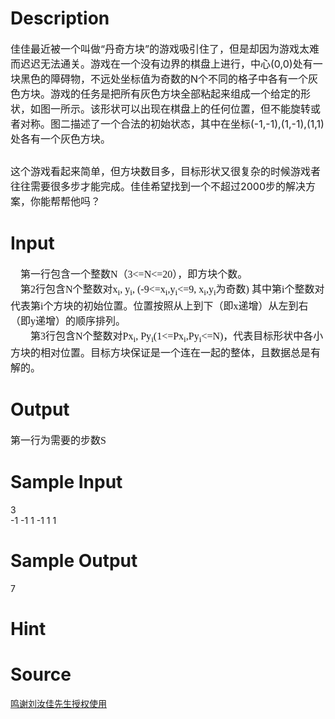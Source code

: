
# Description

<div class="content"><p><span style="font-size: medium">佳佳最近被一个叫做“丹奇方块”的游戏吸引住了，但是却因为游戏太难而迟迟无法通关。游戏在一个没有边界的棋盘上进行，中心(0,0)处有一块黑色的障碍物，不远处坐标值为奇数的N个不同的格子中各有一个灰色方块。游戏的任务是把所有灰色方块全部粘起来组成一个给定的形状，如图一所示。该形状可以出现在棋盘上的任何位置，但不能旋转或者对称。图二描述了一个合法的初始状态，其中在坐标(-1,-1),(1,-1),(1,1)处各有一个灰色方块。</span></p>
<p><span style="font-size: medium"><img alt="" src="/source/bzoj/2545/img/aHR0cHM6Ly9seWRzeS5jb20vSnVkZ2VPbmxpbmUvdXBsb2FkLzIwMTExMi8xKDMpLmpwZw==.jpg"/></span></p>
<p><span style="font-size: medium">这个游戏看起来简单，但方块数目多，目标形状又很复杂的时候游戏者往往需要很多步才能完成。佳佳希望找到一个不超过2000步的解决方案，你能帮帮他吗？</span></p></div>

# Input

<div class="content"><p class="MsoPlainText" style="margin: 0cm 0cm 0pt"><span style="font-size: 12pt; mso-bidi-font-size: 10.0pt"><font face="宋体">    第一行包含一个整数</font></span><span lang="EN-US" style="font-size: 12pt; font-family: &#34;Times New Roman&#34;; mso-bidi-font-size: 10.0pt">N</span><span style="font-size: 12pt; mso-bidi-font-size: 10.0pt; mso-ascii-font-family: &#39;Times New Roman&#39;; mso-hansi-font-family: &#39;Times New Roman&#39;"><font face="宋体">（</font></span><span lang="EN-US" style="font-size: 12pt; font-family: &#34;Times New Roman&#34;; mso-bidi-font-size: 10.0pt">3&lt;=N&lt;=20</span><font face="宋体"><span style="font-size: 12pt; mso-bidi-font-size: 10.0pt; mso-ascii-font-family: &#39;Times New Roman&#39;; mso-hansi-font-family: &#39;Times New Roman&#39;">）</span><span style="font-size: 12pt; mso-bidi-font-size: 10.0pt">，即方块个数。<span lang="EN-US"><o:p></o:p></span></span></font></p>
<p class="MsoPlainText" style="margin: 0cm 0cm 0pt"><font face="宋体"><span lang="EN-US" style="font-size: 12pt; mso-bidi-font-size: 10.0pt"><span style="mso-spacerun: yes">    </span></span><span style="font-size: 12pt; mso-bidi-font-size: 10.0pt; mso-ascii-font-family: &#39;Times New Roman&#39;; mso-hansi-font-family: &#39;Times New Roman&#39;">第</span></font><span lang="EN-US" style="font-size: 12pt; font-family: &#34;Times New Roman&#34;; mso-bidi-font-size: 10.0pt">2</span><span style="font-size: 12pt; mso-bidi-font-size: 10.0pt; mso-ascii-font-family: &#39;Times New Roman&#39;; mso-hansi-font-family: &#39;Times New Roman&#39;"><font face="宋体">行包含</font></span><span lang="EN-US" style="font-size: 12pt; font-family: &#34;Times New Roman&#34;; mso-bidi-font-size: 10.0pt">N</span><span style="font-size: 12pt; mso-bidi-font-size: 10.0pt; mso-ascii-font-family: &#39;Times New Roman&#39;; mso-hansi-font-family: &#39;Times New Roman&#39;"><font face="宋体">个整数对</font></span><span lang="EN-US" style="font-size: 12pt; font-family: &#34;Times New Roman&#34;; mso-bidi-font-size: 10.0pt">x<sub>i</sub>, y<sub>i</sub>, (-9&lt;=x<sub>i</sub>,y<sub>i</sub>&lt;=9,<i style="mso-bidi-font-style: normal"> </i>x<sub>i</sub>,y<sub>i</sub></span><span style="font-size: 12pt; mso-bidi-font-size: 10.0pt; mso-ascii-font-family: &#39;Times New Roman&#39;; mso-hansi-font-family: &#39;Times New Roman&#39;"><font face="宋体">为奇数</font></span><span lang="EN-US" style="font-size: 12pt; font-family: &#34;Times New Roman&#34;; mso-bidi-font-size: 10.0pt">) </span><span style="font-size: 12pt; mso-bidi-font-size: 10.0pt; mso-ascii-font-family: &#39;Times New Roman&#39;; mso-hansi-font-family: &#39;Times New Roman&#39;"><font face="宋体">其中第</font></span><span lang="EN-US" style="font-size: 12pt; font-family: &#34;Times New Roman&#34;; mso-bidi-font-size: 10.0pt">i</span><span style="font-size: 12pt; mso-bidi-font-size: 10.0pt; mso-ascii-font-family: &#39;Times New Roman&#39;; mso-hansi-font-family: &#39;Times New Roman&#39;"><font face="宋体">个整数对代表第</font></span><span lang="EN-US" style="font-size: 12pt; font-family: &#34;Times New Roman&#34;; mso-bidi-font-size: 10.0pt">i</span><span style="font-size: 12pt; mso-bidi-font-size: 10.0pt; mso-ascii-font-family: &#39;Times New Roman&#39;; mso-hansi-font-family: &#39;Times New Roman&#39;"><font face="宋体">个方块的初始位置。位置按照从上到下（即</font></span><span lang="EN-US" style="font-size: 12pt; font-family: &#34;Times New Roman&#34;; mso-bidi-font-size: 10.0pt">x</span><span style="font-size: 12pt; mso-bidi-font-size: 10.0pt; mso-ascii-font-family: &#39;Times New Roman&#39;; mso-hansi-font-family: &#39;Times New Roman&#39;"><font face="宋体">递增）从左到右（即</font></span><span lang="EN-US" style="font-size: 12pt; font-family: &#34;Times New Roman&#34;; mso-bidi-font-size: 10.0pt">y</span><font face="宋体"><span style="font-size: 12pt; mso-bidi-font-size: 10.0pt; mso-ascii-font-family: &#39;Times New Roman&#39;; mso-hansi-font-family: &#39;Times New Roman&#39;">递增）的顺序排列。</span><span lang="EN-US" style="font-size: 12pt; font-family: &#34;Times New Roman&#34;; mso-bidi-font-size: 10.0pt"><o:p></o:p></span></font></p>
<p class="MsoPlainText" style="margin: 0cm 0cm 0pt"><span lang="EN-US" style="font-size: 12pt; font-family: &#34;Times New Roman&#34;; mso-bidi-font-size: 10.0pt"><span style="mso-spacerun: yes">    </span><span style="mso-spacerun: yes">    </span></span><span style="font-size: 12pt; mso-bidi-font-size: 10.0pt; mso-ascii-font-family: &#39;Times New Roman&#39;; mso-hansi-font-family: &#39;Times New Roman&#39;"><font face="宋体">第</font></span><span lang="EN-US" style="font-size: 12pt; font-family: &#34;Times New Roman&#34;; mso-bidi-font-size: 10.0pt">3</span><span style="font-size: 12pt; mso-bidi-font-size: 10.0pt; mso-ascii-font-family: &#39;Times New Roman&#39;; mso-hansi-font-family: &#39;Times New Roman&#39;"><font face="宋体">行包含</font></span><span lang="EN-US" style="font-size: 12pt; font-family: &#34;Times New Roman&#34;; mso-bidi-font-size: 10.0pt">N</span><span style="font-size: 12pt; mso-bidi-font-size: 10.0pt; mso-ascii-font-family: &#39;Times New Roman&#39;; mso-hansi-font-family: &#39;Times New Roman&#39;"><font face="宋体">个整数对</font></span><span lang="EN-US" style="font-size: 12pt; font-family: &#34;Times New Roman&#34;; mso-bidi-font-size: 10.0pt">Px<sub>i</sub>, Py<sub>i</sub>(1&lt;=Px<sub>i</sub>,Py<sub>i</sub>&lt;=N)</span><span style="font-size: 12pt; mso-bidi-font-size: 10.0pt; mso-ascii-font-family: &#39;Times New Roman&#39;; mso-hansi-font-family: &#39;Times New Roman&#39;"><font face="宋体">，代表目标形状中各小方块的相对位置。目标方块保证是一个连在一起的整体，且数据总是有解的。</font></span><span lang="EN-US" style="font-size: 12pt; font-family: &#34;Times New Roman&#34;; mso-bidi-font-size: 10.0pt"><o:p></o:p></span></p>
<p></p></div>

# Output

<div class="content"><p><span style="font-size: 12pt; font-family: 宋体; mso-bidi-font-size: 10.0pt; mso-ascii-font-family: &#39;Times New Roman&#39;; mso-hansi-font-family: &#39;Times New Roman&#39;; mso-bidi-font-family: &#39;Times New Roman&#39;; mso-ansi-language: EN-US; mso-fareast-language: ZH-CN; mso-bidi-language: AR-SA">第一行为需要的步数</span><span lang="EN-US" style="font-size: 12pt; font-family: &#34;Times New Roman&#34;; mso-bidi-font-size: 10.0pt; mso-ansi-language: EN-US; mso-fareast-language: ZH-CN; mso-bidi-language: AR-SA; mso-fareast-font-family: 宋体">S</span></p></div>

# Sample Input

<div class="content"><span class="sampledata">3<br/>
-1  -1    1   -1    1    1<br/>
</span></div>

# Sample Output

<div class="content"><span class="sampledata">7</span></div>

# Hint

<div class="content"><p></p></div>

# Source

<div class="content"><p><a href="problemset.php?search=鸣谢刘汝佳先生授权使用">鸣谢刘汝佳先生授权使用</a></p></div>

